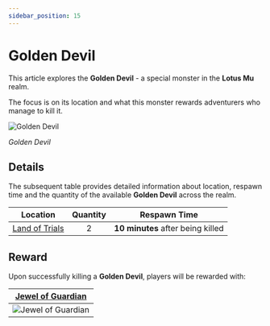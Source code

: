 ```yaml
---
sidebar_position: 15
---
```


# Golden Devil

This article explores the **Golden Devil** - a special monster in the **Lotus Mu** realm.

The focus is on its location and what this monster rewards adventurers who manage to kill it.

![Golden Devil](/img/monsters/special/golden/devil.jpg)

_Golden Devil_

## Details

The subsequent table provides detailed information about location, respawn time and the quantity of the available **Golden Devil** across the realm.

|                Location                | Quantity |           Respawn Time            |
| :------------------------------------: | :------: | :-------------------------------: |
| [Land of Trials](/maps/land-of-trials) |    2     | **10 minutes** after being killed |

## Reward

Upon successfully killing a **Golden Devil**, players will be rewarded with:

| [Jewel of Guardian](/items/jewels/regular-jewels/jewel-of-guardian) |
| :-----------------------------------------------------------------: |
|        ![Jewel of Guardian](/img/items/jewels/guardian.png)         |
